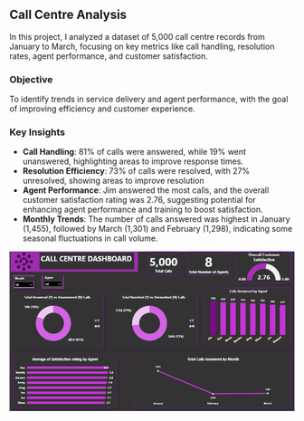 
## Call Centre Analysis

In this project, I analyzed a dataset of 5,000 call centre records from January to March, focusing on key metrics like call handling, resolution rates, agent performance, and customer satisfaction.

###  Objective
To identify trends in service delivery and agent performance, with the goal of improving efficiency and customer experience.

###  Key Insights 

- **Call Handling**: 81% of calls were answered, while 19% went unanswered, highlighting areas to improve response times.  
- **Resolution Efficiency**: 73% of calls were resolved, with 27% unresolved, showing areas to improve resolution 
- **Agent Performance**: Jim answered the most calls, and the overall customer satisfaction rating was 2.76, suggesting potential for enhancing agent performance and training to boost satisfaction. 
- **Monthly Trends**: The number of calls answered was highest in January (1,455), followed by March (1,301) and February (1,298), indicating some seasonal fluctuations in call volume.

<img src="https://raw.githubusercontent.com/Bel-Ntow/POWER_BI_PROJECTS/main/Call_Centre_Analysis/Call_Centre_Dashboard.png" >



